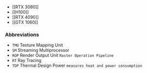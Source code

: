 - [[RTX 3080]]
- [[H100]]
- [[RTX 4090]]
- [[GTX 1060]]
### Abbreviations
- `TMU` Texture Mapping Unit
- `SM` Streaming Multiprocessor
- `ROP` Render Output Unit `Raster Operation Pipeline`
- `RT` Ray Tracing
- `TDP` Thermal Design Power `measures heat and power consumption`